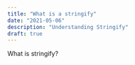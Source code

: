 ```yaml
---
title: "What is a stringify"
date: "2021-05-06"
description: "Understanding Stringify"
draft: true
---
```


What is stringify?